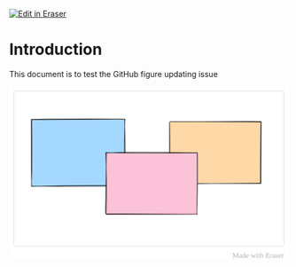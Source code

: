 [![Edit in Eraser](https://firebasestorage.googleapis.com/v0/b/second-petal-295822.appspot.com/o/images%2Fgithub%2FOpen%20in%20Eraser.svg?alt=media&token=968381c8-a7e7-472a-8ed6-4a6626da5501)](http://localhost:3001/workspace/4liN9LOLwAHbMobCWUq8)
# Introduction
This document is to test the GitHub figure updating issue

![NoCacheFigure](/.eraser/4liN9LOLwAHbMobCWUq8___GULdFmGFwESt7DNlLh4epgWka2r2___---figure---Y7nkujzJXRto9A6Gt8gExg.svg "NoCacheFigure")






<!--- Eraser file: http://localhost:3001/workspace/4liN9LOLwAHbMobCWUq8 --->